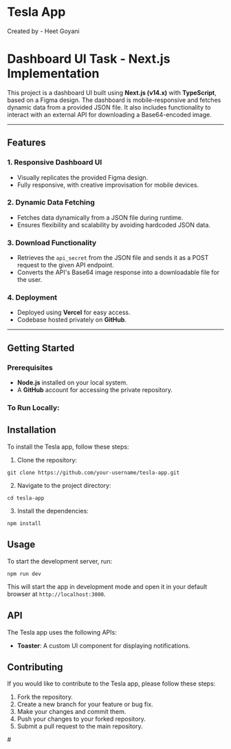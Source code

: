 # Tesla App
 Created by - Heet Goyani
# Dashboard UI Task - Next.js Implementation

This project is a dashboard UI built using **Next.js (v14.x)** with **TypeScript**, based on a Figma design. The dashboard is mobile-responsive and fetches dynamic data from a provided JSON file. It also includes functionality to interact with an external API for downloading a Base64-encoded image.

---

## Features

### 1. Responsive Dashboard UI
- Visually replicates the provided Figma design.
- Fully responsive, with creative improvisation for mobile devices.

### 2. Dynamic Data Fetching
- Fetches data dynamically from a JSON file during runtime.
- Ensures flexibility and scalability by avoiding hardcoded JSON data.

### 3. Download Functionality
- Retrieves the `api_secret` from the JSON file and sends it as a POST request to the given API endpoint.
- Converts the API's Base64 image response into a downloadable file for the user.

### 4. Deployment
- Deployed using **Vercel** for easy access.
- Codebase hosted privately on **GitHub**.

---

## Getting Started

### Prerequisites
- **Node.js** installed on your local system.
- A **GitHub** account for accessing the private repository.

### To Run Locally:
## Installation

To install the Tesla app, follow these steps:

1. Clone the repository:
```
git clone https://github.com/your-username/tesla-app.git
```
2. Navigate to the project directory:
```
cd tesla-app
```
3. Install the dependencies:
```
npm install
```

## Usage

To start the development server, run:
```
npm run dev
```
This will start the app in development mode and open it in your default browser at `http://localhost:3000`.

## API

The Tesla app uses the following APIs:

- **Toaster**: A custom UI component for displaying notifications.

## Contributing

If you would like to contribute to the Tesla app, please follow these steps:

1. Fork the repository.
2. Create a new branch for your feature or bug fix.
3. Make your changes and commit them.
4. Push your changes to your forked repository.
5. Submit a pull request to the main repository.
<!-- ## License

This project is licensed under the [MIT License](LICENSE).

## Testing

To run the tests, use the following command:
```
npm test
```
This will run the test suite and report the results. -->#
